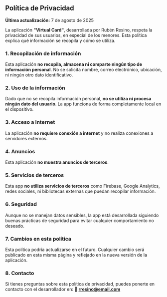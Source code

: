 ## Política de Privacidad

**Última actualización:** 7 de agosto de 2025

La aplicación **"Virtual Card"**, desarrollada por Rubén Resino, respeta la privacidad de sus usuarios, en especial de los menores. Esta política explica qué información se recopila y cómo se utiliza.

### 1. Recopilación de información

Esta aplicación **no recopila, almacena ni comparte ningún tipo de información personal**.
No se solicita nombre, correo electrónico, ubicación, ni ningún otro dato identificativo.

### 2. Uso de la información

Dado que no se recopila información personal, **no se utiliza ni procesa ningún dato del usuario**. La app funciona de forma completamente local en el dispositivo.

### 3. Acceso a Internet

La aplicación **no requiere conexión a internet** y no realiza conexiones a servidores externos.

### 4. Anuncios

Esta aplicación **no muestra anuncios de terceros**.

### 5. Servicios de terceros

Esta app **no utiliza servicios de terceros** como Firebase, Google Analytics, redes sociales, ni bibliotecas externas que puedan recopilar información.

### 6. Seguridad

Aunque no se manejan datos sensibles, la app está desarrollada siguiendo buenas prácticas de seguridad para evitar cualquier comportamiento no deseado.

### 7. Cambios en esta política

Esta política podría actualizarse en el futuro. Cualquier cambio será publicado en esta misma página y reflejado en la nueva versión de la aplicación.

### 8. Contacto

Si tienes preguntas sobre esta política de privacidad, puedes ponerte en contacto con el desarrollador en:
📧 **[rresino@email.com](mailto:rresino@email.com)**
